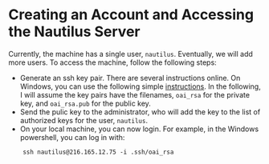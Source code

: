 # Creating an Account and Accessing the Nautilus Server

Currently, the machine has a single user, `nautilus`.  Eventually, we will add 
more users.    To access the machine, follow the following steps:

*  Generate an ssh key pair.  There are several instructions online.  On
Windows, you can use the following simple
[instructions](https://www.howtogeek.com/762863/how-to-generate-ssh-keys-in-windows-10-and-windows-11/).
In the following, I will assume the key pairs have the filenames, `oai_rsa` for the private key,
and `oai_rsa.pub` for the public key.  
* Send the pulic key to the administrator, who will add the key to the list of authorized keys for the user, `nautilus`.
* On your local machine, you can now login.  For example, in the Windows powershell, you can log in with:
~~~
    ssh nautilus@216.165.12.75 -i .ssh/oai_rsa
~~~
